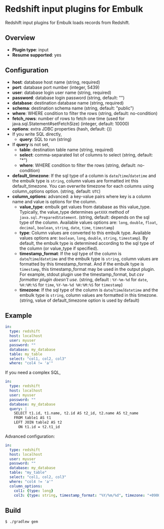 # Redshift input plugins for Embulk

Redshift input plugins for Embulk loads records from Redshift.

## Overview

* **Plugin type**: input
* **Resume supported**: yes

## Configuration

- **host**: database host name (string, required)
- **port**: database port number (integer, 5439)
- **user**: database login user name (string, required)
- **password**: database login password (string, default: "")
- **database**: destination database name (string, required)
- **schema**: destination schema name (string, default: "public")
- **where**: WHERE condition to filter the rows (string, default: no-condition)
- **fetch_rows**: number of rows to fetch one time (used for java.sql.Statement#setFetchSize) (integer, default: 10000)
- **options**: extra JDBC properties (hash, default: {})
- If you write SQL directly,
  - **query**: SQL to run (string)
- If **query** is not set,
  - **table**: destination table name (string, required)
  - **select**: comma-separated list of columns to select (string, default: "*")
  - **where**: WHERE condition to filter the rows (string, default: no-condition)
- **default_timezone**: If the sql type of a column is `date`/`time`/`datetime` and the embulk type is `string`, column values are formatted int this default_timezone. You can overwrite timezone for each columns using column_options option. (string, default: `UTC`)
- **column_options**: advanced: a key-value pairs where key is a column name and value is options for the column.
  - **value_type**: embulk get values from database as this value_type. Typically, the value_type determines `getXXX` method of `java.sql.PreparedStatement`.
  (string, default: depends on the sql type of the column. Available values options are: `long`, `double`, `float`, `decimal`, `boolean`, `string`, `date`, `time`, `timestamp`)
  - **type**: Column values are converted to this embulk type.
  Available values options are: `boolean`, `long`, `double`, `string`, `timestamp`).
  By default, the embulk type is determined according to the sql type of the column (or value_type if specified).
  - **timestamp_format**: If the sql type of the column is `date`/`time`/`datetime` and the embulk type is `string`, column values are formatted by this timestamp_format. And if the embulk type is `timestamp`, this timestamp_format may be used in the output plugin. For example, stdout plugin use the timestamp_format, but *csv formatter plugin doesn't use*. (string, default : `%Y-%m-%d` for `date`, `%H:%M:%S` for `time`, `%Y-%m-%d %H:%M:%S` for `timestamp`)
  - **timezone**: If the sql type of the column is `date`/`time`/`datetime` and the embulk type is `string`, column values are formatted in this timezone.
(string, value of default_timezone option is used by default)

## Example

```yaml
in:
  type: redshift
  host: localhost
  user: myuser
  password: ""
  database: my_database
  table: my_table
  select: "col1, col2, col3"
  where: "col4 != 'a'"
```

If you need a complex SQL,

```yaml
in:
  type: redshift
  host: localhost
  user: myuser
  password: ""
  database: my_database
  query: |
    SELECT t1.id, t1.name, t2.id AS t2_id, t2.name AS t2_name
    FROM table1 AS t1
    LEFT JOIN table2 AS t2
      ON t1.id = t2.t1_id
```

Advanced configuration:

```yaml
in:
  type: redshift
  host: localhost
  user: myuser
  password: ""
  database: my_database
  table: "my_table"
  select: "col1, col2, col3"
  where: "col4 != 'a'"
  column_options:
    col1: {type: long}
    col3: {type: string, timestamp_format: "%Y/%m/%d", timezone: "+0900"}

```

## Build

```
$ ./gradlew gem
```
